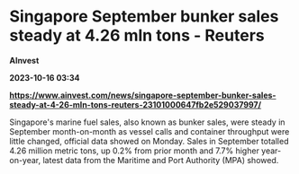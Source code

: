 # Singapore September bunker sales steady at 4.26 mln tons - Reuters
**AInvest**

**2023-10-16 03:34**

**https://www.ainvest.com/news/singapore-september-bunker-sales-steady-at-4-26-mln-tons-reuters-23101000647fb2e529037997/**

Singapore's marine fuel sales, also known as bunker sales, were steady in September month-on-month as vessel calls and container throughput were little changed, official data showed on Monday. Sales in September totalled 4.26 million metric tons, up 0.2% from prior month and 7.7% higher year-on-year, latest data from the Maritime and Port Authority (MPA) showed.